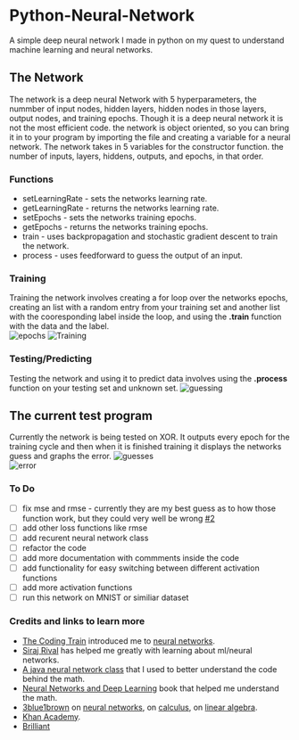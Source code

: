 # Python-Neural-Network
A simple deep neural network I made in python on my quest to understand machine learning and neural networks.

## The Network
The network is a deep neural Network with 5 hyperparameters, the nummber of input nodes, hidden layers, hidden nodes in those layers, output nodes, and training epochs. Though it is a deep neural network it is not the most efficient code.
the network is object oriented, so you can bring it in to your program by importing the file and creating a variable for a neural network. The network takes in 5 variables for the constructor function. the number of inputs, layers, hiddens, outputs, and epochs, in that order.
### Functions

* setLearningRate - sets the networks learning rate.
* getLearningRate - returns the networks learning rate.
* setEpochs - sets the networks training epochs.
* getEpochs - returns the networks training epochs.
* train - uses backpropagation and stochastic gradient descent to train the network.
* process - uses feedforward to guess the output of an input.
### Training

Training the network involves creating a for loop over the networks epochs, creating an list with a random entry from your training set and another list with the cooresponding label inside the loop, and using the **.train** function with the data and the label.  
![epochs](https://i.imgur.com/9JVRjhB.png)
![Training](https://i.imgur.com/DQp5Y3t.png)
### Testing/Predicting

Testing the network and using it to predict data involves using the **.process** function on your testing set and unknown set.
![guessing](https://i.imgur.com/iPCENrD.png)
## The current test program

Currently the network is being tested on XOR. It outputs every epoch for the training cycle and then when it is finished training it displays the networks guess and graphs the error.
![guesses](https://i.imgur.com/4mbQmLi.png)   
![error](https://i.imgur.com/LFpAf3Q.png)
### To Do

- [ ] fix mse and rmse - currently they are my best guess as to how those function work, but they could very well be wrong [#2](https://github.com/GypsyDangerous/Python-Neural-Network/issues/2)
- [ ] add other loss functions like rmse
- [ ] add recurent neural network class
- [ ] refactor the code
- [ ] add more documentation with commments inside the code
- [ ] add functionality for easy switching between different activation functions
- [ ] add more activation functions
- [ ] run this network on MNIST or similiar dataset

### Credits and links to learn more

* [The Coding Train](https://www.youtube.com/user/shiffman) introduced me to [neural networks](https://www.youtube.com/playlist?list=PLRqwX-V7Uu6Y7MdSCaIfsxc561QI0U0Tb).  
* [Siraj Rival](https://www.youtube.com/channel/UCWN3xxRkmTPmbKwht9FuE5A) has helped me greatly with learning about ml/neural networks.  
* [A java neural network class](https://github.com/Fir3will/Java-Neural-Network) that I used to better understand the code behind the math.  
* [Neural Networks and Deep Learning](http://neuralnetworksanddeeplearning.com/) book that helped me understand the math.  
* [3blue1brown](https://www.youtube.com/channel/UCYO_jab_esuFRV4b17AJtAw) on [neural networks](https://www.youtube.com/playlist?list=PLZHQObOWTQDNU6R1_67000Dx_ZCJB-3pi), on [calculus](https://www.youtube.com/playlist?list=PLZHQObOWTQDMsr9K-rj53DwVRMYO3t5Yr), on [linear algebra](https://www.youtube.com/playlist?list=PLZHQObOWTQDPD3MizzM2xVFitgF8hE_ab).  
* [Khan Academy](https://www.khanacademy.org/).
* [Brilliant](https://brilliant.org/)
